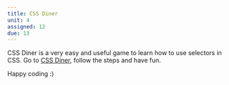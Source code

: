 ```yaml
---
title: CSS Diner
unit: 4
assigned: 12
due: 13
---
```

CSS Diner is a very easy and useful game to learn how to use selectors in CSS.
Go to [CSS Diner](https://flukeout.github.io/), follow the steps and have fun.

Happy coding :)
